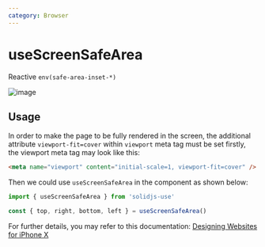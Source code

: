 ```yaml
---
category: Browser
---
```


# useScreenSafeArea

Reactive `env(safe-area-inset-*)`

![image](https://webkit.org/wp-content/uploads/safe-areas-1.png)

## Usage

In order to make the page to be fully rendered in the screen, the additional attribute `viewport-fit=cover` within `viewport` meta tag must be set firstly, the viewport meta tag may look like this:

```html
<meta name="viewport" content="initial-scale=1, viewport-fit=cover" />
```

Then we could use `useScreenSafeArea` in the component as shown below:

```ts
import { useScreenSafeArea } from 'solidjs-use'

const { top, right, bottom, left } = useScreenSafeArea()
```

For further details, you may refer to this documentation: [Designing Websites for iPhone X](https://webkit.org/blog/7929/designing-websites-for-iphone-x/)
